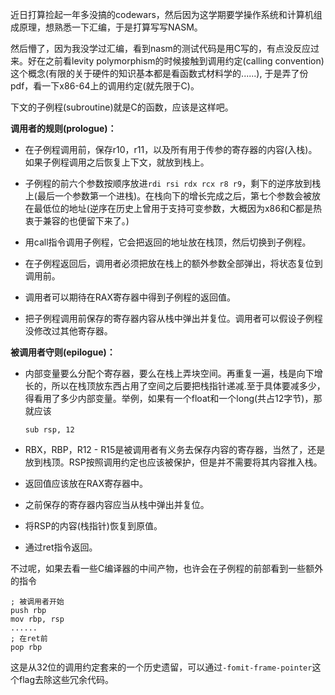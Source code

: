 近日打算捡起一年多没搞的codewars，然后因为这学期要学操作系统和计算机组成原理，想熟悉一下汇编，于是打算写写NASM。

然后懵了，因为我没学过汇编，看到nasm的测试代码是用C写的，有点没反应过来。好在之前看levity polymorphism的时候接触到调用约定(calling convention)这个概念(有限的关于硬件的知识基本都是看函数式材料学的......), 于是弄了份pdf，看一下x86-64上的调用约定(就先限于C)。

下文的子例程(subroutine)就是C的函数，应该是这样吧。

**调用者的规则(prologue)：**

+ 在子例程调用前，保存r10，r11，以及所有用于传参的寄存器的内容(入栈)。如果子例程调用之后恢复上下文，就放到栈上。

+ 子例程的前六个参数按顺序放进`rdi rsi rdx rcx r8 r9`，剩下的逆序放到栈上(最后一个参数第一个进栈)。在栈向下的增长完成之后，第七个参数会被放在最低位的地址(逆序在历史上曾用于支持可变参数，大概因为x86和C都是热衷于兼容的也便留下来了。)
  
+ 用call指令调用子例程，它会把返回的地址放在栈顶，然后切换到子例程。

+ 在子例程返回后，调用者必须把放在栈上的额外参数全部弹出，将状态复位到调用前。

+ 调用者可以期待在RAX寄存器中得到子例程的返回值。

+ 把子例程调用前保存的寄存器内容从栈中弹出并复位。调用者可以假设子例程没修改过其他寄存器。

**被调用者守则(epilogue)：**

+ 内部变量要么分配个寄存器，要么在栈上弄块空间。再重复一遍，栈是向下增长的，所以在栈顶放东西占用了空间之后要把栈指针递减.至于具体要减多少，得看用了多少内部变量。举例，如果有一个float和一个long(共占12字节)，那就应该

  ```assembly
  sub rsp, 12
  ```

+ RBX，RBP，R12 - R15是被调用者有义务去保存内容的寄存器，当然了，还是放到栈顶。RSP按照调用约定也应该被保护，但是并不需要将其内容推入栈。

+ 返回值应该放在RAX寄存器中。

+ 之前保存的寄存器内容应当从栈中弹出并复位。

+ 将RSP的内容(栈指针)恢复到原值。

+ 通过ret指令返回。

不过呢，如果去看一些C编译器的中间产物，也许会在子例程的前部看到一些额外的指令

```assembly
; 被调用者开始
push rbp
mov rbp, rsp
......
; 在ret前
pop rbp
```

这是从32位的调用约定套来的一个历史遗留，可以通过`-fomit-frame-pointer`这个flag去除这些冗余代码。



